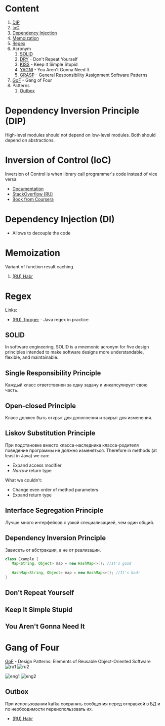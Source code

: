 # Content
1. [DIP](#dependency-inversion-principle--dip-)
2. [IoC](#inversion-of-control--ioc-)
3. [Dependency Injection](#dependency-injection--di-)
4. [Memoization](#memoization)
5. [Regex](#regex)
6. Acronym
   1. [SOLID](#solid)
   2. [DRY](#dont-repeat-yourself) - Don't Repeat Yourself
   3. [KISS](#keep-it-simple-stupid) - Keep It Simple Stupid
   4. [YAGNI](#you-arent-gonna-need-it) - You Aren't Gonna Need It
   5. [GRASP](#grasp) - General Responsibility Assignment Software Patterns
7. [GoF](#gang-of-four) - Gang of Four
8. Patterns
   1. [Outbox](#outbox)

# Dependency Inversion Principle (DIP)
High-level modules should not depend on low-level modules. Both should depend on abstractions.
# Inversion of Control (IoC)
Inversion of Control is when library call programmer's code instead of vice versa
- [Documentation](https://docs.spring.io/spring-framework/docs/current/reference/html/core.html#spring-core)
- [StackOverflow (RU)](https://ru.stackoverflow.com/questions/499395/)
- [Book from Coursera](Spring%20IoC%20Container.pdf)
# Dependency Injection (DI)
- Allows to decouple the code

# Memoization
Variant of function result caching.
1. [(RU) Habr](https://habr.com/en/post/97513/)

# Regex
Links:
- [(RU) Tproger](https://tproger.ru/articles/java-regex-ispolzovanie-reguljarnyh-vyrazhenij-na-praktike/) - Java regex in practice

## SOLID
In software engineering, SOLID is a mnemonic acronym 
for five design principles intended to make software designs 
more understandable, flexible, and maintainable.
## Single Responsibility Principle
Каждый класс ответственен за одну задачу и инкапсулирует свою часть.
## Open-closed Principle
Класс должен быть открыт для дополнения и закрыт для изменения.
## Liskov Substitution Principle
При подстановке вместо класса-наследника класса-родителя 
поведение программы не должно изменяться.
Therefore in methods (at least in Java) we can:
- Expand access modifier
- *Narrow* return type  

What we couldn't:
- Change even order of method parameters
- Expand return type
## Interface Segregation Principle
Лучше много интерфейсов с узкой специализацией, чем один общий.
## Dependency Inversion Principle
Зависеть от абстракции, а не от реализации.
```java
class Example {
   Map<String, Object> map = new HashMap<>(); //It's good
   
   HashMap<String, Object> map = new HashMap<>(); //It's bad!
}
```
## Don't Repeat Yourself
## Keep It Simple Stupid
## You Aren't Gonna Need It

# Gang of Four
[GoF](https://refactoring.guru/ru/design-patterns) - Design Patterns: Elements of Reusable Object-Oriented Software
![ru1](GoFru1.jpg)
![ru2](GoFru2.jpg)

![eng1](GoFeng1.png)
![eng2](GoFeng2.png)

## Outbox
При использовании kafka сохранять сообщения перед отправкой в БД и 
по необходимости переиспользовать их.

- [(RU) Habr](https://habr.com/ru/company/lamoda/blog/678932/)